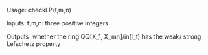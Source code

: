 Usage:
checkLP(t,m,n)

Inputs:
t,m,n: three positive integers

Outputs:
whether the ring QQ[X_1, X_mn]/in(I_t) has the weak/ strong Lefschetz property

